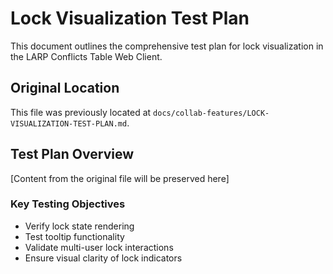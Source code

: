 # Lock Visualization Test Plan

This document outlines the comprehensive test plan for lock visualization in the LARP Conflicts Table Web Client.

## Original Location

This file was previously located at `docs/collab-features/LOCK-VISUALIZATION-TEST-PLAN.md`.

## Test Plan Overview

[Content from the original file will be preserved here]

### Key Testing Objectives

- Verify lock state rendering
- Test tooltip functionality
- Validate multi-user lock interactions
- Ensure visual clarity of lock indicators
